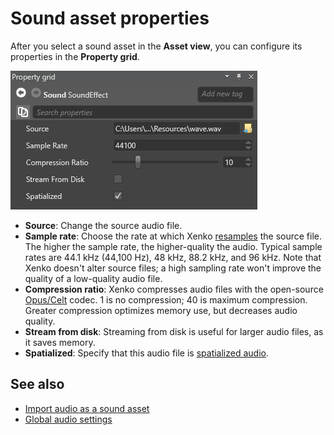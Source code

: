 # Sound asset properties
After you select a sound asset in the **Asset view**, you can configure its properties in the **Property grid**.

![Sound asset properties](media/audio-asset-properties.png)

* **Source**: Change the source audio file.
* **Sample rate**: Choose the rate at which Xenko [resamples](https://en.wikipedia.org/wiki/Sampling_(signal_processing)#Sampling_rate) the source file. The higher the sample rate, the higher-quality the audio. Typical sample rates are 44.1 kHz (44,100 Hz), 48 kHz, 88.2 kHz, and 96 kHz. Note that Xenko doesn't alter source files; a high sampling rate won't improve the quality of a low-quality audio file.
* **Compression ratio**: Xenko compresses audio files with the open-source [Opus/Celt](https://en.wikipedia.org/wiki/CELT) codec. 1 is no compression; 40 is maximum compression. Greater compression optimizes memory use, but decreases audio quality.
* **Stream from disk**: Streaming from disk is useful for larger audio files, as it saves memory.
* **Spatialized**: Specify that this audio file is [spatialized audio](spatialized-audio.md).

## See also
* [Import audio as a sound asset](import-audio-as-a-sound-asset.md)
* [Global audio settings](global-audio-settings.md)